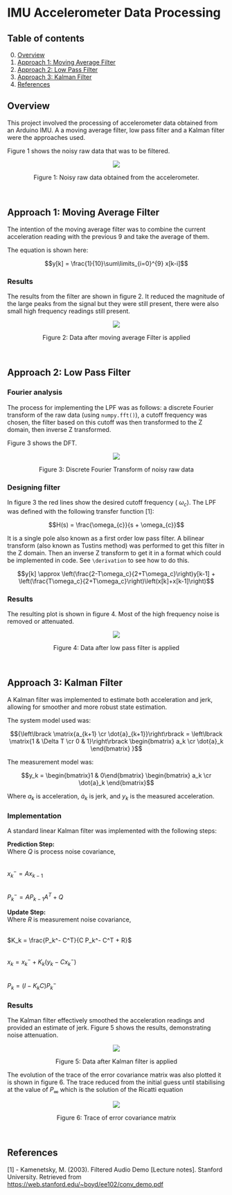 # IMU Accelerometer Data Processing

## Table of contents
0. [Overview](#overview)
1. [Approach 1: Moving Average Filter](#approach-1-moving-average-filter)
2. [Approach 2: Low Pass Filter](#approach-2-low-pass-filter)
3. [Approach 3: Kalman Filter](#approach-3-kalman-filter)
4. [References](#references)

## Overview
This project involved the processing of accelerometer data obtained from an Arduino IMU. A a moving average filter, low pass filter and a Kalman filter were the approaches used.

Figure 1 shows the noisy raw data that was to be filtered.

<p align="center">
  <kbd>
    <img src="https://raw.githubusercontent.com/keatinl1/Filter_IMU/main/figs/Pre_Filtering.png">
  </kbd>
</p>
<p align="center">
Figure 1: Noisy raw data obtained from the accelerometer.
</p>

$~~~~~~~~~~$

## Approach 1: Moving Average Filter

The intention of the moving average filter was to combine the current acceleration reading with the previous 9 and take the average of them.

The equation is shown here:

$$y[k] = \frac{1}{10}\sum\limits_{i=0}^{9} x[k-i]$$

### Results

The results from the filter are shown in figure 2. It reduced the magnitude of the large peaks from the signal but they were still present, there were also small high frequency readings still present.

<p align="center">
  <kbd>
    <img src="https://raw.githubusercontent.com/keatinl1/Filter_IMU/main/figs/moving_avg.png">
  </kbd>
</p>
<p align="center">
Figure 2: Data after moving average Filter is applied
</p>


$~~~~~~~~~~$

## Approach 2: Low Pass Filter

### Fourier analysis

The process for implementing the LPF was as follows: a discrete Fourier transform of the raw data (using ```numpy.fft()```), a cutoff frequency was chosen, the filter based on this cutoff was then transformed to the Z domain, then inverse Z transformed.

Figure 3 shows the DFT.

<p align="center">
  <kbd>
    <img src="https://raw.githubusercontent.com/keatinl1/Filter_IMU/main/figs/DFT.png">
  </kbd>
</p>
<p align="center">
Figure 3: Discrete Fourier Transform of noisy raw data
</p>

### Designing filter

In figure 3 the red lines show the desired cutoff frequency ( $\omega_{c}$). The LPF was defined with the following transfer function [1]:

$$H(s) = \frac{\omega_{c}}{s + \omega_{c}}$$

It is a single pole also known as a first order low pass filter. A bilinear transform (also known as Tustins method) was performed to get this filter in the Z domain. Then an inverse Z transform to get it in a format which could be implemented in code. See ```\derivation``` to see how to do this.

$$y[k] \approx \left(\frac{2-T\omega_c}{2+T\omega_c}\right)y[k-1] + \left(\frac{T\omega_c}{2+T\omega_c}\right)\left(x[k]+x[k-1]\right)$$

### Results

The resulting plot is shown in figure 4. Most of the high frequency noise is removed or attenuated.

<p align="center">
  <kbd>
    <img src="https://raw.githubusercontent.com/keatinl1/Filter_IMU/main/figs/After_Filtering.png">
  </kbd>
</p>
<p align="center">
Figure 4: Data after low pass filter is applied
</p>

$~~~~~~~~~~$

## Approach 3: Kalman Filter

A Kalman filter was implemented to estimate both acceleration and jerk, allowing for smoother and more robust state estimation.

The system model used was:

$${\left\lbrack \matrix{a_{k+1} \cr \dot{a}_{k+1}}\right\rbrack  = \left\lbrack \matrix{1 & \Delta T \cr 0 & 1}\right\rbrack \begin{bmatrix} a_k \cr \dot{a}_k \end{bmatrix} }$$

The measurement model was:

$$y_k = \begin{bmatrix}1 & 0\end{bmatrix} \begin{bmatrix} a_k \cr \dot{a}_k \end{bmatrix}$$


Where $a_k$ is acceleration, $\dot{a}_k$ is jerk, and $y_k$ is the measured acceleration.

### Implementation

A standard linear Kalman filter was implemented with the following steps:

**Prediction Step:**\
Where $Q$ is process noise covariance,

\
$x_{k}^- = A x_{k-1}$

\
$P_{k}^- = A P_{k-1} A^T + Q$


**Update Step:**\
Where $R$ is measurement noise covariance,

\
$K_k = \frac{P_k^- C^T}{C P_k^- C^T + R}$

\
$x_k = x_k^- + K_k (y_k - C x_k^-)$

\
$P_k = (I - K_k C) P_k^-$


### Results

The Kalman filter effectively smoothed the acceleration readings and provided an estimate of jerk. Figure 5 shows the results, demonstrating noise attenuation.

<p align="center">
  <kbd>
    <img src="https://raw.githubusercontent.com/keatinl1/Filter_IMU/main/figs/kalman.png">
  </kbd>
</p>
<p align="center">
Figure 5: Data after Kalman filter is applied
</p>

The evolution of the trace of the error covariance matrix was also plotted it is shown in figure 6. The trace reduced from the initial guess until stabilising at the value of $P_\infty$ which is the solution of the Ricatti equation

<p align="center">
  <kbd>
    <img src="https://raw.githubusercontent.com/keatinl1/Filter_IMU/main/figs/kalman_trace.png">
  </kbd>
</p>
<p align="center">
Figure 6: Trace of error covariance matrix
</p>


$~~~~~~~~~~$

## References

[1] - Kamenetsky, M. (2003). Filtered Audio Demo [Lecture notes]. Stanford University. Retrieved from https://web.stanford.edu/~boyd/ee102/conv_demo.pdf




